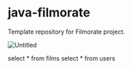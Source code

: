 # java-filmorate
Template repository for Filmorate project.

![Untitled](https://github.com/mFurtov/java-filmorate/assets/139979986/409adbab-567d-4709-b5a3-3cb26b2c7686)

select * from films 
select * from users 
